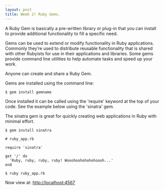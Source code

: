 ```yaml
---
layout: post
title: Week 2! Ruby Gems.
---
```


A Ruby Gem is basically a pre-written library or plug-in that you can install to provide additional functionality to fill a specific need.

Gems can be used to extend or modify functionality in Ruby applications. Commonly they’re used to distribute reusable functionality that is shared with other Rubyists for use in their applications and libraries. Some gems provide command line utilities to help automate tasks and speed up your work.

Anyone can create and share a Ruby Gem.

Gems are installed using the command line:

```
$ gem install gemname
```

Once installed it can be called using the 'require' keyword at the top of your code. See the example below using the 'sinatra' gem.

The sinatra gem is great for quickly creating web applications in Ruby with minimal effort.

```
$ gem install sinatra
```

```
# ruby_app.rb

require 'sinatra'

get '/' do
  'Ruby, ruby, ruby, ruby! Wooohoohohohohoooh...'
end
```

```
$ ruby ruby_app.rb
```

Now view at: [http://localhost:4567](http://localhost:4567)




